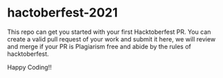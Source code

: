 # hactoberfest-2021
This repo can get you started with your first Hacktoberfest PR. You can create a valid pull request of your work and submit it here, we will review and merge if your PR is Plagiarism free and abide by the rules of hacktoberfest.

Happy Coding!!
